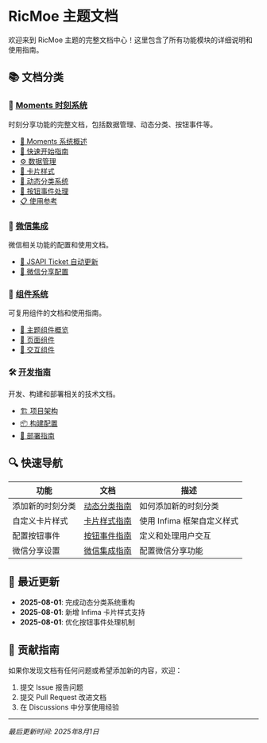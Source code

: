 # RicMoe 主题文档

欢迎来到 RicMoe 主题的完整文档中心！这里包含了所有功能模块的详细说明和使用指南。

## 📚 文档分类

### 🎯 [Moments 时刻系统](./moments/)
时刻分享功能的完整文档，包括数据管理、动态分类、按钮事件等。

- [📖 Moments 系统概述](./moments/overview)
- [🚀 快速开始指南](./moments/quick-start)
- [⚙️ 数据管理](./moments/data-management)
- [🎨 卡片样式](./moments/card-styles)
- [🔄 动态分类系统](./moments/dynamic-categories)
- [🎯 按钮事件处理](./moments/button-events)
- [📋 使用参考](./moments/usage-reference)

### 💬 [微信集成](./wechat/)
微信相关功能的配置和使用文档。

- [🔑 JSAPI Ticket 自动更新](./wechat/jsapi-ticket)
- [📱 微信分享配置](./wechat/share-config)

### 🧩 [组件系统](./components/)
可复用组件的文档和使用指南。

- [🎨 主题组件概览](./components/overview)
- [📄 页面组件](./components/pages)
- [🎯 交互组件](./components/interactive)

### 🛠️ [开发指南](./development/)
开发、构建和部署相关的技术文档。

- [🏗️ 项目架构](./development/architecture)
- [📦 构建配置](./development/build-config)
- [🚀 部署指南](./development/deployment)

## 🔍 快速导航

| 功能 | 文档 | 描述 |
|------|------|------|
| 添加新的时刻分类 | [动态分类指南](./moments/dynamic-categories) | 如何添加新的时刻分类 |
| 自定义卡片样式 | [卡片样式指南](./moments/card-styles) | 使用 Infima 框架自定义样式 |
| 配置按钮事件 | [按钮事件指南](./moments/button-events) | 定义和处理用户交互 |
| 微信分享设置 | [微信集成指南](./wechat/jsapi-ticket) | 配置微信分享功能 |

## 📝 最近更新

- **2025-08-01**: 完成动态分类系统重构
- **2025-08-01**: 新增 Infima 卡片样式支持
- **2025-08-01**: 优化按钮事件处理机制

## 🤝 贡献指南

如果你发现文档有任何问题或希望添加新的内容，欢迎：

1. 提交 Issue 报告问题
2. 提交 Pull Request 改进文档
3. 在 Discussions 中分享使用经验

---

*最后更新时间: 2025年8月1日*
